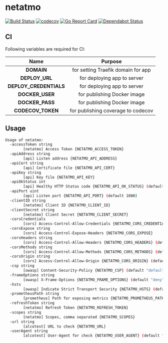 # netatmo

[![Build Status](https://travis-ci.org/ViBiOh/goweb.svg?branch=master)](https://travis-ci.org/ViBiOh/goweb)
[![codecov](https://codecov.io/gh/ViBiOh/goweb/branch/master/graph/badge.svg)](https://codecov.io/gh/ViBiOh/goweb)
[![Go Report Card](https://goreportcard.com/badge/github.com/ViBiOh/goweb)](https://goreportcard.com/report/github.com/ViBiOh/goweb)
[![Dependabot Status](https://api.dependabot.com/badges/status?host=github&repo=ViBiOh/goweb)](https://dependabot.com)

## CI

Following variables are required for CI:

| Name | Purpose |
|:--:|:--:|
| **DOMAIN** | for setting Traefik domain for app |
| **DEPLOY_URL** | for deploying app to server |
| **DEPLOY_CREDENTIALS** | for deploying app to server |
| **DOCKER_USER** | for publishing Docker image |
| **DOCKER_PASS** | for publishing Docker image |
| **CODECOV_TOKEN** | for publishing coverage to codecov |

## Usage

```bash
Usage of netatmo:
  -accessToken string
        [netatmo] Access Token {NETATMO_ACCESS_TOKEN}
  -apiAddress string
        [api] Listen address {NETATMO_API_ADDRESS}
  -apiCert string
        [api] Certificate file {NETATMO_API_CERT}
  -apiKey string
        [api] Key file {NETATMO_API_KEY}
  -apiOkStatus int
        [api] Healthy HTTP Status code {NETATMO_API_OK_STATUS} (default 204)
  -apiPort uint
        [api] Listen port {NETATMO_API_PORT} (default 1080)
  -clientID string
        [netatmo] Client ID {NETATMO_CLIENT_ID}
  -clientSecret string
        [netatmo] Client Secret {NETATMO_CLIENT_SECRET}
  -corsCredentials
        [cors] Access-Control-Allow-Credentials {NETATMO_CORS_CREDENTIALS}
  -corsExpose string
        [cors] Access-Control-Expose-Headers {NETATMO_CORS_EXPOSE}
  -corsHeaders string
        [cors] Access-Control-Allow-Headers {NETATMO_CORS_HEADERS} (default "Content-Type")
  -corsMethods string
        [cors] Access-Control-Allow-Methods {NETATMO_CORS_METHODS} (default "GET")
  -corsOrigin string
        [cors] Access-Control-Allow-Origin {NETATMO_CORS_ORIGIN} (default "*")
  -csp string
        [owasp] Content-Security-Policy {NETATMO_CSP} (default "default-src 'self'; base-uri 'self'")
  -frameOptions string
        [owasp] X-Frame-Options {NETATMO_FRAME_OPTIONS} (default "deny")
  -hsts
        [owasp] Indicate Strict Transport Security {NETATMO_HSTS} (default true)
  -prometheusPath string
        [prometheus] Path for exposing metrics {NETATMO_PROMETHEUS_PATH} (default "/metrics")
  -refreshToken string
        [netatmo] Refresh Token {NETATMO_REFRESH_TOKEN}
  -scopes string
        [netatmo] Scopes, comma separated {NETATMO_SCOPES}
  -url string
        [alcotest] URL to check {NETATMO_URL}
  -userAgent string
        [alcotest] User-Agent for check {NETATMO_USER_AGENT} (default "Alcotest")
```
